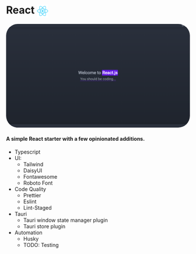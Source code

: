 # React <img src="https://raw.githubusercontent.com/Fractal-Tess/React/main/src/assets/react.svg" width="30" align='center'/>

<div align="center">
<img src="https://raw.githubusercontent.com/Fractal-Tess/React/main/src/assets/app.png" width="580" style="border-radius:2rem"/>
</div>
</div>

#### A simple React starter with a few opinionated additions.

- Typescript
- UI:
  - Tailwind
  - DaisyUI
  - Fontawesome
  - Roboto Font
- Code Quality
  - Prettier
  - Eslint
  - Lint-Staged
- Tauri
  - Tauri window state manager plugin
  - Tauri store plugin
- Automation
  - Husky
  - TODO: Testing
